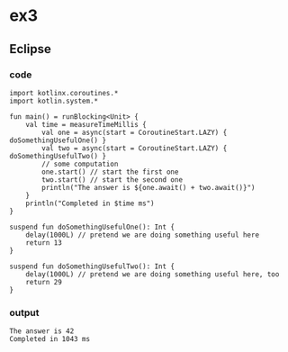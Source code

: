 # ex3
## Eclipse
### code
    import kotlinx.coroutines.*
    import kotlin.system.*
    
    fun main() = runBlocking<Unit> {
        val time = measureTimeMillis {
            val one = async(start = CoroutineStart.LAZY) { doSomethingUsefulOne() }
            val two = async(start = CoroutineStart.LAZY) { doSomethingUsefulTwo() }
            // some computation
            one.start() // start the first one
            two.start() // start the second one
            println("The answer is ${one.await() + two.await()}")
        }
        println("Completed in $time ms")    
    }
    
    suspend fun doSomethingUsefulOne(): Int {
        delay(1000L) // pretend we are doing something useful here
        return 13
    }
    
    suspend fun doSomethingUsefulTwo(): Int {
        delay(1000L) // pretend we are doing something useful here, too
        return 29
    }
### output
    The answer is 42
    Completed in 1043 ms
